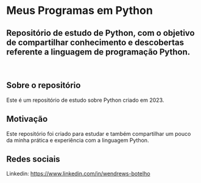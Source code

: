# Meus Programas em Python

## Repositório de estudo de Python, com o objetivo de compartilhar conhecimento e descobertas referente a linguagem de programação Python.
<br>

## Sobre o repositório
Este é um repositório de estudo sobre Python criado em 2023.
<br>

## Motivação
Este repositório foi criado para estudar e também compartilhar um pouco da minha prática e experiência com a linguagem Python.
<br>

## Redes sociais
Linkedin: https://www.linkedin.com/in/wendrews-botelho
